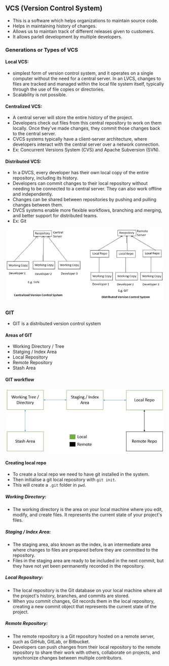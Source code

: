 VCS (Version Control System)
----------------------------
* This is a software which helps organizations to maintain source code.
* Helps in maintaining history of changes.
* Allows us to maintain track of different releases given to customers.
* It allows parlell development by multiple developers.

### Generations or Types of VCS
#### Local VCS: 
   * simplest form of version control system, and it operates on a single computer without the need for a central server. In an LVCS, changes to files are tracked and managed within the local file system itself, typically through the use of file copies or directories.
   * Scalability is not possible.
#### Centralized VCS:
   * A central server will store the entire history of the project.
   * Developers check out files from this central repository to work on them locally. Once they've made changes, they commit those changes back to the central server.
   * CVCS systems typically have a client-server architecture, where developers interact with the central server over a network connection.
   * Ex: Concurrent Versions System (CVS) and Apache Subversion (SVN).
#### Distributed VCS:
   * In a DVCS, every developer has their own local copy of the entire repository, including its history.
   * Developers can commit changes to their local repository without needing to be connected to a central server. They can also work offline and independently.
   * Changes can be shared between repositories by pushing and pulling changes between them.
   * DVCS systems enable more flexible workflows, branching and merging, and better support for distributed teams.
   * Ex: Git

![CVCS and DVCS](GITPractice01.jpg)

### GIT

* GIT is a distributed version control system
#### Areas of GIT
   * Working Directory / Tree 
   * Statging / Index Area
   * Local Repository
   * Remote Repository
   * Stash Area
#### GIT workflow
![Workflow](GITPractice02.jpg)

#### Creating local repo
   * To create a local repo we need to have git installed in the system.
   * Then initialise a git local repository with `git init`.
   * This will create a `.git` folder in `pwd`.
##### Working Directory:
   * The working directory is the area on your local machine where you edit, modify, and create files. It represents the current state of your project's files.
##### Staging / Index Area:
   * The staging area, also known as the index, is an intermediate area where changes to files are prepared before they are committed to the repository.
   * Files in the staging area are ready to be included in the next commit, but they have not yet been permanently recorded in the repository.
##### Local Repository:
   * The local repository is the Git database on your local machine where all the project's history, branches, and commits are stored.
   * When you commit changes, Git records them in the local repository, creating a new commit object that represents the current state of the project.
##### Remote Repository:
   * The remote repository is a Git repository hosted on a remote server, such as GitHub, GitLab, or Bitbucket.
   * Developers can push changes from their local repository to the remote repository to share their work with others, collaborate on projects, and synchronize changes between multiple contributors.